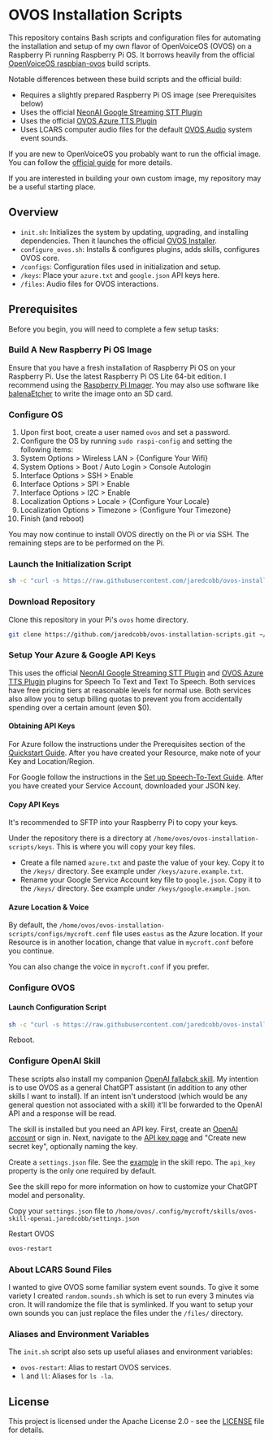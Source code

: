 # OVOS Installation Scripts

This repository contains Bash scripts and configuration files for automating the installation and setup of my own flavor of OpenVoiceOS (OVOS) on a Raspberry Pi running Raspberry Pi OS. It borrows heavily from the official [OpenVoiceOS raspbian-ovos](https://github.com/OpenVoiceOS/raspbian-ovos) build scripts.

Notable differences between these build scripts and the official build:

- Requires a slightly prepared Raspberry Pi OS image (see Prerequisites below)
- Uses the official [NeonAI Google Streaming STT Plugin](https://github.com/NeonGeckoCom/neon-stt-plugin-google_cloud_streaming)
- Uses the official [OVOS Azure TTS Plugin](https://github.com/OpenVoiceOS/ovos-tts-plugin-azure)
- Uses LCARS computer audio files for the default [OVOS Audio](https://github.com/OpenVoiceOS/ovos-audio) system event sounds.

If you are new to OpenVoiceOS you probably want to run the official image. You can follow the [official guide](https://openvoiceos.github.io/community-docs/) for more details.

If you are interested in building your own custom image, my repository may be a useful starting place.

## Overview

- `init.sh`: Initializes the system by updating, upgrading, and installing dependencies. Then it launches the official [OVOS Installer](https://github.com/OpenVoiceOS/ovos-installer).
- `configure_ovos.sh`: Installs & configures plugins, adds skills, configures OVOS core.
- `/configs`: Configuration files used in initialization and setup.
- `/keys`: Place your `azure.txt` and `google.json` API keys here.
- `/files`: Audio files for OVOS interactions.

## Prerequisites

Before you begin, you will need to complete a few setup tasks:

### Build A New Raspberry Pi OS Image

Ensure that you have a fresh installation of Raspberry Pi OS on your Raspberry Pi. Use the latest Raspberry Pi OS Lite 64-bit edition. I recommend using the [Raspberry Pi Imager](https://www.raspberrypi.com/software/). You may also use software like [balenaEtcher](https://www.balena.io/etcher/) to write the image onto an SD card.

### Configure OS

1. Upon first boot, create a user named `ovos` and set a password.
1. Configure the OS by running `sudo raspi-config` and setting the following items:
1. System Options > Wireless LAN > {Configure Your Wifi}
1. System Options > Boot / Auto Login > Console Autologin
1. Interface Options > SSH > Enable
1. Interface Options > SPI > Enable
1. Interface Options > I2C > Enable
1. Localization Options > Locale > {Configure Your Locale}
1. Localization Options > Timezone > {Configure Your Timezone}
1. Finish (and reboot)

You may now continue to install OVOS directly on the Pi or via SSH. The remaining steps are to be performed on the Pi.

### Launch the Initialization Script

```bash
sh -c "curl -s https://raw.githubusercontent.com/jaredcobb/ovos-installation-scripts/main/init.sh -o init.sh && chmod +x init.sh && sudo ./init.sh && rm init.sh"
```

### Download Repository

Clone this repository in your Pi's `ovos` home directory.

```bash
git clone https://github.com/jaredcobb/ovos-installation-scripts.git ~/ovos-installation-scripts
```

### Setup Your Azure & Google API Keys

This uses the official [NeonAI Google Streaming STT Plugin](https://github.com/NeonGeckoCom/neon-stt-plugin-google_cloud_streaming) and [OVOS Azure TTS Plugin](https://github.com/OpenVoiceOS/ovos-tts-plugin-azure) plugins for Speech To Text and Text To Speech. Both services have free pricing tiers at reasonable levels for normal use. Both services also allow you to setup billing quotas to prevent you from accidentally spending over a certain amount (even $0).

#### Obtaining API Keys

For Azure follow the instructions under the Prerequisites section of the [Quickstart Guide](https://learn.microsoft.com/en-us/azure/ai-services/speech-service/get-started-text-to-speech). After you have created your Resource, make note of your Key and Location/Region.

For Google follow the instructions in the [Set up Speech-To-Text Guide](https://cloud.google.com/speech-to-text/docs/before-you-begin). After you have created your Service Account, downloaded your JSON key.

#### Copy API Keys

It's recommended to SFTP into your Raspberry Pi to copy your keys.

Under the repository there is a directory at `/home/ovos/ovos-installation-scripts/keys`. This is where you will copy your key files.

- Create a file named `azure.txt` and paste the value of your key. Copy it to the `/keys/` directory. See example under `/keys/azure.example.txt`.
- Rename your Google Service Account key file to `google.json`. Copy it to the `/keys/` directory. See example under `/keys/google.example.json`.

#### Azure Location & Voice

By default, the `/home/ovos/ovos-installation-scripts/configs/mycroft.conf` file uses `eastus` as the Azure location. If your Resource is in another location, change that value in `mycroft.conf` before you continue.

You can also change the voice in `mycroft.conf` if you prefer.

### Configure OVOS

#### Launch Configuration Script

```bash
sh -c "curl -s https://raw.githubusercontent.com/jaredcobb/ovos-installation-scripts/main/configure_ovos.sh -o configure_ovos.sh && chmod +x configure_ovos.sh && sudo ./configure_ovos.sh && rm configure_ovos.sh"
```

Reboot.

### Configure OpenAI Skill

These scripts also install my companion [OpenAI fallabck skill](https://github.com/jaredcobb/ovos-skill-openai). My intention is to use OVOS as a general ChatGPT assistant (in addition to any other skills I want to install). If an intent isn't understood (which would be any general question not associated with a skill) it'll be forwarded to the OpenAI API and a response will be read.

The skill is installed but you need an API key. First, create an [OpenAI account](https://platform.openai.com/signup) or sign in. Next, navigate to the [API key page](https://platform.openai.com/account/api-keys) and "Create new secret key", optionally naming the key.

Create a `settings.json` file. See the [example](https://github.com/jaredcobb/ovos-skill-openai/blob/main/settings.example.json) in the skill repo. The `api_key` property is the only one required by default.

See the skill repo for more information on how to customize your ChatGPT model and personality.

Copy your `settings.json` file to `/home/ovos/.config/mycroft/skills/ovos-skill-openai.jaredcobb/settings.json`

Restart OVOS

```bash
ovos-restart
```

### About LCARS Sound Files

I wanted to give OVOS some familiar system event sounds. To give it some variety I created `random.sounds.sh` which is set to run every 3 minutes via cron. It will randomize the file that is symlinked. If you want to setup your own sounds you can just replace the files under the `/files/` directory.

### Aliases and Environment Variables

The `init.sh` script also sets up useful aliases and environment variables:

- `ovos-restart`: Alias to restart OVOS services.
- `l` and `ll`: Aliases for `ls -la`.

## License

This project is licensed under the Apache License 2.0 - see the [LICENSE](LICENSE) file for details.
